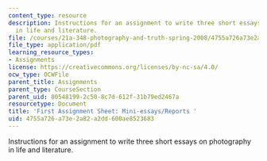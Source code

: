 ```yaml
---
content_type: resource
description: Instructions for an assignment to write three short essays on photography
  in life and literature.
file: /courses/21a-348-photography-and-truth-spring-2008/4755a726a73e2a82a2dd600ae8523683_mini.pdf
file_type: application/pdf
learning_resource_types:
- Assignments
license: https://creativecommons.org/licenses/by-nc-sa/4.0/
ocw_type: OCWFile
parent_title: Assignments
parent_type: CourseSection
parent_uid: 80548199-2c50-8c7d-612f-31b79ed2467a
resourcetype: Document
title: 'First Assignment Sheet: Mini-essays/Reports '
uid: 4755a726-a73e-2a82-a2dd-600ae8523683
---
```

Instructions for an assignment to write three short essays on photography in life and literature.